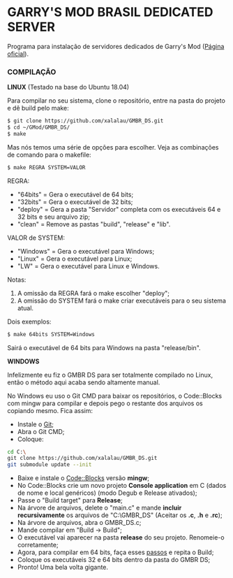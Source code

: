 # GARRY'S MOD BRASIL DEDICATED SERVER

Programa para instalação de servidores dedicados de Garry's Mod ([Página oficial](http://gmbrblog.blogspot.com.br/2012/07/garrys-mod-brasil-dedicated-server-gmbr.html)).

### COMPILAÇÃO


**LINUX** (Testado na base do Ubuntu 18.04)

Para compilar no seu sistema, clone o repositório, entre na pasta do projeto e dê build pelo make:

```sh
$ git clone https://github.com/xalalau/GMBR_DS.git
$ cd ~/GMod/GMBR_DS/
$ make
````

Mas nós temos uma série de opções para escolher. Veja as combinações de comando para o makefile:

```sh
$ make REGRA SYSTEM=VALOR
````

REGRA:
- "64bits"  = Gera o executável de 64 bits;
- "32bits"  = Gera o executável de 32 bits;
- "deploy"  = Gera a pasta "Servidor" completa com os executáveis 64 e 32 bits e seu arquivo zip;
- "clean"   = Remove as pastas "build", "release" e "lib".

VALOR de SYSTEM:
- "Windows" = Gera o executável para Windows;
- "Linux"   = Gera o executável para Linux;
- "LW"   = Gera o executável para Linux e Windows.

Notas:
1) A omissão da REGRA fará o make escolher "deploy";
2) A omissão do SYSTEM fará o make criar executáveis para o seu sistema atual.

Dois exemplos:

```sh
$ make 64bits SYSTEM=Windows
````
Sairá o executável de 64 bits para Windows na pasta "release/bin".


**WINDOWS**

Infelizmente eu fiz o GMBR DS para ser totalmente compilado no Linux, então o método aqui acaba sendo altamente manual.

No Windows eu uso o Git CMD para baixar os repositórios, o Code::Blocks com mingw para compilar e depois pego o restante dos arquivos os copiando mesmo. Fica assim:

- Instale o [Git](https://git-scm.com/download/win);
- Abra o Git CMD;
- Coloque:

```sh
cd C:\
git clone https://github.com/xalalau/GMBR_DS.git
git submodule update --init
```

- Baixe e instale o [Code::Blocks](http://www.codeblocks.org/downloads/26) versão **mingw**;
- No Code::Blocks crie um novo projeto **Console application** em C (dados de nome e local genéricos) (modo Degub e Release ativados);
- Passe o "Build target" para **Release**;
- Na árvore de arquivos, delete o "main.c" e mande **incluir recursivamente** os arquivos de "C:\GMBR_DS" (Aceitar os **.c**, **.h** e **.rc**);
- Na árvore de arquivos, abra o GMBR_DS.c;
- Mande compilar em "Build -> Build";
- O executável vai aparecer na pasta **release** do seu projeto. Renomeie-o corretamente;
- Agora, para compilar em 64 bits, faça esses [passos](https://medium.com/@yzhong.cs/code-blocks-compile-64-bit-under-windows-with-mingw-w64-79101f5bbc02) e repita o Build;
- Coloque os executáveis 32 e 64 bits dentro da pasta do GMBR DS;
- Pronto! Uma bela volta gigante.
